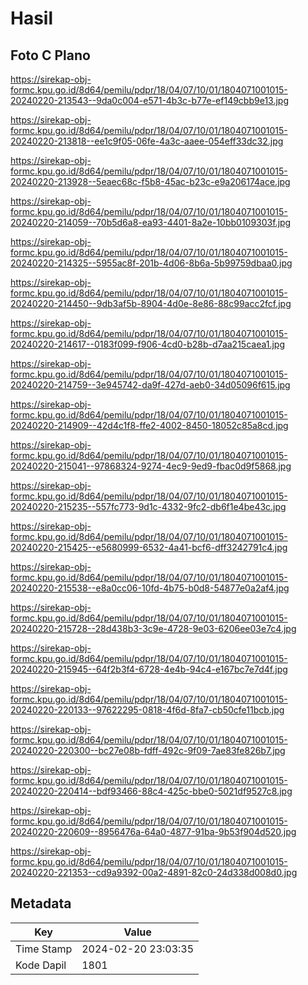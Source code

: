 # Hasil

## Foto C Plano

https://sirekap-obj-formc.kpu.go.id/8d64/pemilu/pdpr/18/04/07/10/01/1804071001015-20240220-213543--9da0c004-e571-4b3c-b77e-ef149cbb9e13.jpg

https://sirekap-obj-formc.kpu.go.id/8d64/pemilu/pdpr/18/04/07/10/01/1804071001015-20240220-213818--ee1c9f05-06fe-4a3c-aaee-054eff33dc32.jpg

https://sirekap-obj-formc.kpu.go.id/8d64/pemilu/pdpr/18/04/07/10/01/1804071001015-20240220-213928--5eaec68c-f5b8-45ac-b23c-e9a206174ace.jpg

https://sirekap-obj-formc.kpu.go.id/8d64/pemilu/pdpr/18/04/07/10/01/1804071001015-20240220-214059--70b5d6a8-ea93-4401-8a2e-10bb0109303f.jpg

https://sirekap-obj-formc.kpu.go.id/8d64/pemilu/pdpr/18/04/07/10/01/1804071001015-20240220-214325--5955ac8f-201b-4d06-8b6a-5b99759dbaa0.jpg

https://sirekap-obj-formc.kpu.go.id/8d64/pemilu/pdpr/18/04/07/10/01/1804071001015-20240220-214450--9db3af5b-8904-4d0e-8e86-88c99acc2fcf.jpg

https://sirekap-obj-formc.kpu.go.id/8d64/pemilu/pdpr/18/04/07/10/01/1804071001015-20240220-214617--0183f099-f906-4cd0-b28b-d7aa215caea1.jpg

https://sirekap-obj-formc.kpu.go.id/8d64/pemilu/pdpr/18/04/07/10/01/1804071001015-20240220-214759--3e945742-da9f-427d-aeb0-34d05096f615.jpg

https://sirekap-obj-formc.kpu.go.id/8d64/pemilu/pdpr/18/04/07/10/01/1804071001015-20240220-214909--42d4c1f8-ffe2-4002-8450-18052c85a8cd.jpg

https://sirekap-obj-formc.kpu.go.id/8d64/pemilu/pdpr/18/04/07/10/01/1804071001015-20240220-215041--97868324-9274-4ec9-9ed9-fbac0d9f5868.jpg

https://sirekap-obj-formc.kpu.go.id/8d64/pemilu/pdpr/18/04/07/10/01/1804071001015-20240220-215235--557fc773-9d1c-4332-9fc2-db6f1e4be43c.jpg

https://sirekap-obj-formc.kpu.go.id/8d64/pemilu/pdpr/18/04/07/10/01/1804071001015-20240220-215425--e5680999-6532-4a41-bcf6-dff3242791c4.jpg

https://sirekap-obj-formc.kpu.go.id/8d64/pemilu/pdpr/18/04/07/10/01/1804071001015-20240220-215538--e8a0cc06-10fd-4b75-b0d8-54877e0a2af4.jpg

https://sirekap-obj-formc.kpu.go.id/8d64/pemilu/pdpr/18/04/07/10/01/1804071001015-20240220-215728--28d438b3-3c9e-4728-9e03-6206ee03e7c4.jpg

https://sirekap-obj-formc.kpu.go.id/8d64/pemilu/pdpr/18/04/07/10/01/1804071001015-20240220-215945--64f2b3f4-6728-4e4b-94c4-e167bc7e7d4f.jpg

https://sirekap-obj-formc.kpu.go.id/8d64/pemilu/pdpr/18/04/07/10/01/1804071001015-20240220-220133--97622295-0818-4f6d-8fa7-cb50cfe11bcb.jpg

https://sirekap-obj-formc.kpu.go.id/8d64/pemilu/pdpr/18/04/07/10/01/1804071001015-20240220-220300--bc27e08b-fdff-492c-9f09-7ae83fe826b7.jpg

https://sirekap-obj-formc.kpu.go.id/8d64/pemilu/pdpr/18/04/07/10/01/1804071001015-20240220-220414--bdf93466-88c4-425c-bbe0-5021df9527c8.jpg

https://sirekap-obj-formc.kpu.go.id/8d64/pemilu/pdpr/18/04/07/10/01/1804071001015-20240220-220609--8956476a-64a0-4877-91ba-9b53f904d520.jpg

https://sirekap-obj-formc.kpu.go.id/8d64/pemilu/pdpr/18/04/07/10/01/1804071001015-20240220-221353--cd9a9392-00a2-4891-82c0-24d338d008d0.jpg


## Metadata

| Key        | Value               |
| ---------- | ------------------- |
| Time Stamp | 2024-02-20 23:03:35 |
| Kode Dapil | 1801                |



